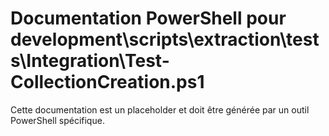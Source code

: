 # Documentation PowerShell pour development\scripts\extraction\tests\Integration\Test-CollectionCreation.ps1

Cette documentation est un placeholder et doit être générée par un outil PowerShell spécifique.
